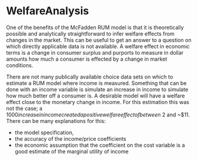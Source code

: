 # WelfareAnalysis

One of the benefits of the McFadden RUM model is that it is theoretically possible and analytically straightforward to infer welfare effects from changes in the market. This can be useful to get an answer to a question on which directly applicable data is not available. A welfare effect in economic terms is a change in consumer surplus and purports to measure in dollar amounts how much a consumer is effected by a change in market conditions. 

There are not many publically available choice data sets on which to estimate a RUM model where income is measured. Something that can be done with an income variable is simulate an increase in income to simulate how much better off a consumer is. A desirable model will have a welfare effect close to the monetary change in income. For this estimation this was not the case; a $1000 increase in income created a positive welfare effect of between ~$2 and ~$11. There can be many explanations for this:

* the model specification, 
* the accuracy of the income/price coefficients 
* the economic assumption that the coefficient on the cost variable is a good estimate of the marginal utility of income
